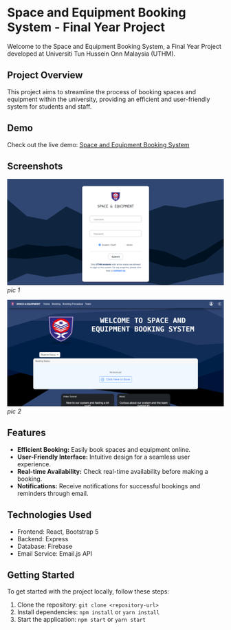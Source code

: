 # Space and Equipment Booking System - Final Year Project

Welcome to the Space and Equipment Booking System, a Final Year Project developed at Universiti Tun Hussein Onn Malaysia (UTHM).

## Project Overview

This project aims to streamline the process of booking spaces and equipment within the university, providing an efficient and user-friendly system for students and staff.

## Demo

Check out the live demo: [Space and Equipment Booking System](https://space-equipment.vercel.app/)

## Screenshots

![Screenshot 1](https://github.com/apiz23/fyp-dip/blob/master/public/imagesPub/0.png)  
*pic 1*

![Screenshot 2](https://github.com/apiz23/fyp-dip/blob/master/public/imagesPub/1.png)  
*pic 2*

## Features

- **Efficient Booking:** Easily book spaces and equipment online.
- **User-Friendly Interface:** Intuitive design for a seamless user experience.
- **Real-time Availability:** Check real-time availability before making a booking.
- **Notifications:** Receive notifications for successful bookings and reminders through email.

## Technologies Used

- Frontend: React, Bootstrap 5
- Backend: Express
- Database: Firebase
- Email Service: Email.js API

## Getting Started

To get started with the project locally, follow these steps:

1. Clone the repository: `git clone <repository-url>`
2. Install dependencies: `npm install` or `yarn install`
3. Start the application: `npm start` or `yarn start`
